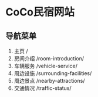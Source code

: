 # CoCo民宿网站

## 导航菜单

1. 主页             /
2. 房间介绍         /room-introduction/
3. 车辆服务         /vehicle-service/
4. 周边设施         /surrounding-facilities/
5. 周边景点         /nearby-attractions/
6. 交通情况         /traffic-status/